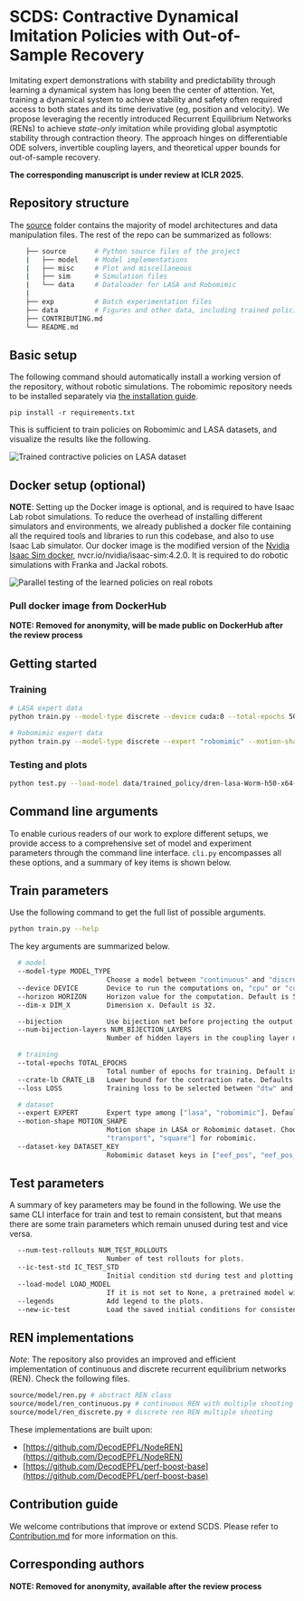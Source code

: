# SCDS: Contractive Dynamical Imitation Policies with Out-of-Sample Recovery
Imitating expert demonstrations with stability and predictability through learning a dynamical system has long been the center of attention. Yet, training a dynamical system to achieve stability and safety often required access to both states and its time derivative (eg, position and velocity). We propose leveraging the recently introduced Recurrent Equilibrium Networks (RENs) to achieve *state-only* imitation while providing global asymptotic stability through contraction theory. The approach hinges on differentiable ODE solvers, invertible coupling layers, and theoretical upper bounds for out-of-sample recovery.

**The corresponding manuscript is under review at ICLR 2025.**

## Repository structure
The [source](source/) folder contains the majority of model architectures and data manipulation files. The rest of the repo can be summarized as follows:
```bash
    ├── source       # Python source files of the project
    |   ├── model    # Model implementations
    |   ├── misc     # Plot and miscellaneous
    |   ├── sim      # Simulation files
    |   └── data     # Dataloader for LASA and Robomimic
    |
    ├── exp          # Batch experimentation files
    ├── data         # Figures and other data, including trained policies
    ├── CONTRIBUTING.md
    └── README.md
```

## Basic setup
The following command should automatically install a working version of the repository, without robotic simulations. The robomimic repository needs to be installed separately via [the installation guide](https://robomimic.github.io/docs/introduction/installation.html).

```
pip install -r requirements.txt
```


This is sufficient to train policies on Robomimic and LASA datasets, and visualize the results like the following.

![Trained contractive policies on LASA dataset](data/test_rollouts/scds_lasa_policies.png "Trained contractive policies on LASA dataset")


## Docker setup (optional)

**NOTE**: Setting up the Docker image is optional, and is required to have Isaac Lab robot simulations.
To reduce the overhead of installing different simulators and environments, we already published a docker file containing all the required tools and libraries to run this codebase, and also to use Isaac Lab simulator. Our docker image is the modified version of the [Nvidia Isaac Sim docker](https://docs.omniverse.nvidia.com/isaacsim/latest/installation/install_container.html), nvcr.io/nvidia/isaac-sim:4.2.0. It is required to do robotic simulations with Franka and Jackal robots.

![Parallel testing of the learned policies on real robots](data/test_rollouts/franka_parallel.png "Parallel testing of the learned policies on real robots")

### Pull docker image from DockerHub
**NOTE: Removed for anonymity, will be made public on DockerHub after the review process**


## Getting started

### Training
```bash
# LASA expert data
python train.py --model-type discrete --device cuda:0 --total-epochs 500 --expert lasa --motion-shape Worm --num-expert-trajectories 1

# Robomimic expert data
python train.py --model-type discrete --expert "robomimic" --motion-shape "lift"  --dim-in 3 --dim-out 3 --device cuda:0  --total-epochs 500 --bijection --num-bijection-layers 8 --crate-lb 12.0  --num-expert-trajectories 1 --horizon 20 --loss dtw

```

### Testing and plots
```bash
python test.py --load-model data/trained_policy/dren-lasa-Worm-h50-x64-e15000-b16-cr1.0-e1-s50-a0-t11-0839/best_model.pth
```

## Command line arguments
To enable curious readers of our work to explore different setups, we provide access to a comprehensive set of model and experiment parameters through the command line interface. ```cli.py``` encompasses all these options, and a summary of key items is shown below.

## Train parameters
Use the following command to get the full list of possible arguments.
```bash
python train.py --help
```

The key arguments are summarized below.
```bash
  # model
  --model-type MODEL_TYPE
                        Choose a model between "continuous" and "discrete" for the underlying REN.
  --device DEVICE       Device to run the computations on, "cpu" or "cuda:0". Default is "cuda:0" if available, otherwise "cpu".
  --horizon HORIZON     Horizon value for the computation. Default is 50.
  --dim-x DIM_X         Dimension x. Default is 32.

  --bijection           Use bijection net before projecting the output.
  --num-bijection-layers NUM_BIJECTION_LAYERS
                        Number of hidden layers in the coupling layer design and blocks. Default is 2.

  # training
  --total-epochs TOTAL_EPOCHS
                        Total number of epochs for training. Default is 200.
  --crate-lb CRATE_LB   Lower bound for the contraction rate. Defaults to 0.0 for continuous and 1 for discrete.
  --loss LOSS           Training loss to be selected between "dtw" and "mse". Default is "mse".

  # dataset
  --expert EXPERT       Expert type among ["lasa", "robomimic"]. Default is "lasa".
  --motion-shape MOTION_SHAPE
                        Motion shape in LASA or Robomimic dataset. Choose from ["Angle", "CShape", "GShape", "Sine", "Snake", "Worm", etc] for LASA and ["lift", "can",
                        "transport", "square"] for robomimic.
  --dataset-key DATASET_KEY
                        Robomimic dataset keys in ["eef_pos", "eef_pos_ori", "joint_pos", "joint_pos_vel"]
```

## Test parameters
A summary of key parameters may be found in the following. We use the same CLI interface for train and test to remain consistent, but that means there are some train parameters which remain unused during test and vice versa.

```bash
  --num-test-rollouts NUM_TEST_ROLLOUTS
                        Number of test rollouts for plots.
  --ic-test-std IC_TEST_STD
                        Initial condition std during test and plotting phase.
  --load-model LOAD_MODEL
                        If it is not set to None, a pretrained model will be loaded instead of training.
  --legends             Add legend to the plots.
  --new-ic-test         Load the saved initial conditions for consistency with other baselines.
```


## REN implementations
*Note*: The repository also provides an improved and efficient implementation of continuous and discrete recurrent equilibrium networks (REN). Check the following files.

```bash
source/model/ren.py # abstract REN class
source/model/ren_continuous.py # continuous REN with multiple shooting
source/model/ren_discrete.py # discrete ren REN multiple shooting
```

These implementations are built upon:
* [https://github.com/DecodEPFL/NodeREN](https://github.com/DecodEPFL/NodeREN)
* [https://github.com/DecodEPFL/perf-boost-base](https://github.com/DecodEPFL/perf-boost-base)


## Contribution guide
We welcome contributions that improve or extend SCDS. Please refer to [Contribution.md](Contribution.md) for more information on this.

## Corresponding authors
**NOTE: Removed for anonymity, available after the review process**
